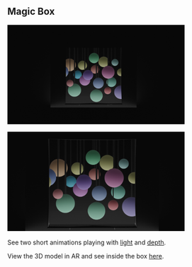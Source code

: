 ## Magic Box

<img src="https://github.com/inots/3DModeling/blob/main/magicBox/box1.png" width=400><br>

<img src="https://github.com/inots/3DModeling/blob/main/magicBox/box2.png" width=400><br>

See two short animations playing with [light](.../blob/main/magicBox/box.mov) and [depth](.../blob/main/magicBox/box2.mov).

View the 3D model in AR and see inside the box [here](.../blob/main/magicBox/box.usdz).

